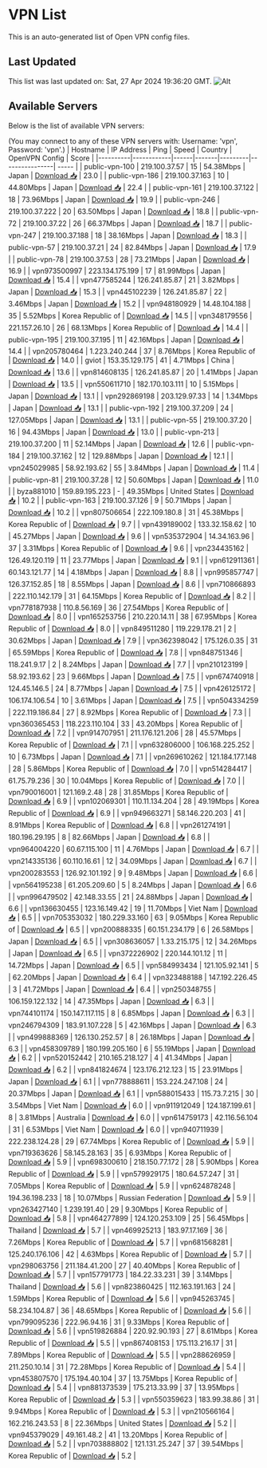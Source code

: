 # VPN List

This is an auto-generated list of Open VPN config files.

## Last Updated

This list was last updated on: Sat, 27 Apr 2024 19:36:20 GMT.
![Alt](https://repobeats.axiom.co/api/embed/186b98318ef1479477931607c1ad7d823f12451f.svg "Repobeats analytics image")

## Available Servers

Below is the list of available VPN servers:

(You may connect to any of these VPN servers with: Username: 'vpn', Password: 'vpn'.)
| Hostname | IP Address | Ping | Speed | Country | OpenVPN Config | Score |
|----------|------------|------|-------|---------|----------------| ----- |
| public-vpn-100 | 219.100.37.57 | 15 | 54.38Mbps | Japan | [Download 📥](./configs/server_0_JP.ovpn) | 23.0 |
| public-vpn-186 | 219.100.37.163 | 10 | 44.80Mbps | Japan | [Download 📥](./configs/server_1_JP.ovpn) | 22.4 |
| public-vpn-161 | 219.100.37.122 | 18 | 73.96Mbps | Japan | [Download 📥](./configs/server_2_JP.ovpn) | 19.9 |
| public-vpn-246 | 219.100.37.222 | 20 | 63.50Mbps | Japan | [Download 📥](./configs/server_3_JP.ovpn) | 18.8 |
| public-vpn-72 | 219.100.37.22 | 26 | 66.37Mbps | Japan | [Download 📥](./configs/server_4_JP.ovpn) | 18.7 |
| public-vpn-247 | 219.100.37.188 | 18 | 38.16Mbps | Japan | [Download 📥](./configs/server_5_JP.ovpn) | 18.3 |
| public-vpn-57 | 219.100.37.21 | 24 | 82.84Mbps | Japan | [Download 📥](./configs/server_6_JP.ovpn) | 17.9 |
| public-vpn-78 | 219.100.37.53 | 28 | 73.21Mbps | Japan | [Download 📥](./configs/server_7_JP.ovpn) | 16.9 |
| vpn973500997 | 223.134.175.199 | 17 | 81.99Mbps | Japan | [Download 📥](./configs/server_8_JP.ovpn) | 15.4 |
| vpn477585244 | 126.241.85.87 | 21 | 3.82Mbps | Japan | [Download 📥](./configs/server_9_JP.ovpn) | 15.3 |
| vpn445102239 | 126.241.85.87 | 22 | 3.46Mbps | Japan | [Download 📥](./configs/server_10_JP.ovpn) | 15.2 |
| vpn948180929 | 14.48.104.188 | 35 | 5.52Mbps | Korea Republic of | [Download 📥](./configs/server_11_KR.ovpn) | 14.5 |
| vpn348179556 | 221.157.26.10 | 26 | 68.13Mbps | Korea Republic of | [Download 📥](./configs/server_12_KR.ovpn) | 14.4 |
| public-vpn-195 | 219.100.37.195 | 11 | 42.16Mbps | Japan | [Download 📥](./configs/server_13_JP.ovpn) | 14.4 |
| vpn205780464 | 1.223.240.244 | 37 | 8.76Mbps | Korea Republic of | [Download 📥](./configs/server_14_KR.ovpn) | 14.0 |
| gviot | 153.35.129.175 | 41 | 4.71Mbps | China | [Download 📥](./configs/server_15_CN.ovpn) | 13.6 |
| vpn814608135 | 126.241.85.87 | 20 | 1.41Mbps | Japan | [Download 📥](./configs/server_16_JP.ovpn) | 13.5 |
| vpn550611710 | 182.170.103.111 | 10 | 5.15Mbps | Japan | [Download 📥](./configs/server_17_JP.ovpn) | 13.1 |
| vpn292869198 | 203.129.97.33 | 14 | 1.34Mbps | Japan | [Download 📥](./configs/server_18_JP.ovpn) | 13.1 |
| public-vpn-192 | 219.100.37.209 | 24 | 127.05Mbps | Japan | [Download 📥](./configs/server_19_JP.ovpn) | 13.1 |
| public-vpn-55 | 219.100.37.20 | 16 | 94.43Mbps | Japan | [Download 📥](./configs/server_20_JP.ovpn) | 13.0 |
| public-vpn-213 | 219.100.37.200 | 11 | 52.14Mbps | Japan | [Download 📥](./configs/server_21_JP.ovpn) | 12.6 |
| public-vpn-184 | 219.100.37.162 | 12 | 129.88Mbps | Japan | [Download 📥](./configs/server_22_JP.ovpn) | 12.1 |
| vpn245029985 | 58.92.193.62 | 55 | 3.84Mbps | Japan | [Download 📥](./configs/server_23_JP.ovpn) | 11.4 |
| public-vpn-81 | 219.100.37.28 | 12 | 50.60Mbps | Japan | [Download 📥](./configs/server_24_JP.ovpn) | 11.0 |
| byza881010 | 159.89.195.223 | - | 49.35Mbps | United States | [Download 📥](./configs/server_25_US.ovpn) | 10.2 |
| public-vpn-163 | 219.100.37.126 | 9 | 50.71Mbps | Japan | [Download 📥](./configs/server_26_JP.ovpn) | 10.2 |
| vpn807506654 | 222.109.180.8 | 31 | 45.38Mbps | Korea Republic of | [Download 📥](./configs/server_27_KR.ovpn) | 9.7 |
| vpn439189002 | 133.32.158.62 | 10 | 45.27Mbps | Japan | [Download 📥](./configs/server_28_JP.ovpn) | 9.6 |
| vpn535372904 | 14.34.163.96 | 37 | 3.31Mbps | Korea Republic of | [Download 📥](./configs/server_29_KR.ovpn) | 9.6 |
| vpn234435162 | 126.49.120.119 | 11 | 23.77Mbps | Japan | [Download 📥](./configs/server_30_JP.ovpn) | 9.1 |
| vpn612911361 | 60.143.121.77 | 14 | 4.18Mbps | Japan | [Download 📥](./configs/server_31_JP.ovpn) | 8.8 |
| vpn995857747 | 126.37.152.85 | 18 | 8.55Mbps | Japan | [Download 📥](./configs/server_32_JP.ovpn) | 8.6 |
| vpn710866893 | 222.110.142.179 | 31 | 64.15Mbps | Korea Republic of | [Download 📥](./configs/server_33_KR.ovpn) | 8.2 |
| vpn778187938 | 110.8.56.169 | 36 | 27.54Mbps | Korea Republic of | [Download 📥](./configs/server_34_KR.ovpn) | 8.0 |
| vpn165253756 | 210.220.14.11 | 38 | 67.95Mbps | Korea Republic of | [Download 📥](./configs/server_35_KR.ovpn) | 8.0 |
| vpn849511280 | 119.229.178.21 | 2 | 30.62Mbps | Japan | [Download 📥](./configs/server_36_JP.ovpn) | 7.9 |
| vpn362398042 | 175.126.0.35 | 31 | 65.59Mbps | Korea Republic of | [Download 📥](./configs/server_37_KR.ovpn) | 7.8 |
| vpn848751346 | 118.241.9.17 | 2 | 8.24Mbps | Japan | [Download 📥](./configs/server_38_JP.ovpn) | 7.7 |
| vpn210123199 | 58.92.193.62 | 23 | 9.66Mbps | Japan | [Download 📥](./configs/server_39_JP.ovpn) | 7.5 |
| vpn674740918 | 124.45.146.5 | 24 | 8.77Mbps | Japan | [Download 📥](./configs/server_40_JP.ovpn) | 7.5 |
| vpn426125172 | 106.174.106.54 | 10 | 3.61Mbps | Japan | [Download 📥](./configs/server_41_JP.ovpn) | 7.5 |
| vpn504334259 | 222.119.186.84 | 27 | 8.92Mbps | Korea Republic of | [Download 📥](./configs/server_42_KR.ovpn) | 7.3 |
| vpn360365453 | 118.223.110.104 | 33 | 43.20Mbps | Korea Republic of | [Download 📥](./configs/server_43_KR.ovpn) | 7.2 |
| vpn914707951 | 211.176.121.206 | 28 | 45.57Mbps | Korea Republic of | [Download 📥](./configs/server_44_KR.ovpn) | 7.1 |
| vpn632806000 | 106.168.225.252 | 10 | 6.73Mbps | Japan | [Download 📥](./configs/server_45_JP.ovpn) | 7.1 |
| vpn269610262 | 121.184.177.148 | 28 | 5.86Mbps | Korea Republic of | [Download 📥](./configs/server_46_KR.ovpn) | 7.0 |
| vpn514284417 | 61.75.79.236 | 30 | 10.04Mbps | Korea Republic of | [Download 📥](./configs/server_47_KR.ovpn) | 7.0 |
| vpn790016001 | 121.169.2.48 | 28 | 31.85Mbps | Korea Republic of | [Download 📥](./configs/server_48_KR.ovpn) | 6.9 |
| vpn102069301 | 110.11.134.204 | 28 | 49.19Mbps | Korea Republic of | [Download 📥](./configs/server_49_KR.ovpn) | 6.9 |
| vpn949663271 | 58.146.220.203 | 41 | 8.91Mbps | Korea Republic of | [Download 📥](./configs/server_50_KR.ovpn) | 6.8 |
| vpn261274191 | 180.196.29.195 | 8 | 82.66Mbps | Japan | [Download 📥](./configs/server_51_JP.ovpn) | 6.8 |
| vpn964004220 | 60.67.115.100 | 11 | 4.76Mbps | Japan | [Download 📥](./configs/server_52_JP.ovpn) | 6.7 |
| vpn214335136 | 60.110.16.61 | 12 | 34.09Mbps | Japan | [Download 📥](./configs/server_53_JP.ovpn) | 6.7 |
| vpn200283553 | 126.92.101.192 | 9 | 9.48Mbps | Japan | [Download 📥](./configs/server_54_JP.ovpn) | 6.6 |
| vpn564195238 | 61.205.209.60 | 5 | 8.24Mbps | Japan | [Download 📥](./configs/server_55_JP.ovpn) | 6.6 |
| vpn996479502 | 42.148.33.55 | 21 | 24.88Mbps | Japan | [Download 📥](./configs/server_56_JP.ovpn) | 6.6 |
| vpn136630455 | 123.16.149.42 | 19 | 11.70Mbps | Viet Nam | [Download 📥](./configs/server_57_VN.ovpn) | 6.5 |
| vpn705353032 | 180.229.33.160 | 63 | 9.05Mbps | Korea Republic of | [Download 📥](./configs/server_58_KR.ovpn) | 6.5 |
| vpn200888335 | 60.151.234.179 | 6 | 26.58Mbps | Japan | [Download 📥](./configs/server_59_JP.ovpn) | 6.5 |
| vpn308636057 | 1.33.215.175 | 12 | 34.26Mbps | Japan | [Download 📥](./configs/server_60_JP.ovpn) | 6.5 |
| vpn372226902 | 220.144.101.12 | 11 | 14.72Mbps | Japan | [Download 📥](./configs/server_61_JP.ovpn) | 6.5 |
| vpn584993434 | 121.105.92.141 | 5 | 62.20Mbps | Japan | [Download 📥](./configs/server_62_JP.ovpn) | 6.4 |
| vpn323488188 | 147.192.226.45 | 3 | 41.72Mbps | Japan | [Download 📥](./configs/server_63_JP.ovpn) | 6.4 |
| vpn250348755 | 106.159.122.132 | 14 | 47.35Mbps | Japan | [Download 📥](./configs/server_64_JP.ovpn) | 6.3 |
| vpn744101174 | 150.147.117.115 | 8 | 6.85Mbps | Japan | [Download 📥](./configs/server_65_JP.ovpn) | 6.3 |
| vpn246794309 | 183.91.107.228 | 5 | 42.16Mbps | Japan | [Download 📥](./configs/server_66_JP.ovpn) | 6.3 |
| vpn499888369 | 126.130.252.57 | 8 | 26.18Mbps | Japan | [Download 📥](./configs/server_67_JP.ovpn) | 6.3 |
| vpn458309789 | 180.199.205.160 | 6 | 55.19Mbps | Japan | [Download 📥](./configs/server_68_JP.ovpn) | 6.2 |
| vpn520152442 | 210.165.218.127 | 4 | 41.34Mbps | Japan | [Download 📥](./configs/server_69_JP.ovpn) | 6.2 |
| vpn841824674 | 123.176.212.123 | 15 | 23.91Mbps | Japan | [Download 📥](./configs/server_70_JP.ovpn) | 6.1 |
| vpn778888611 | 153.224.247.108 | 24 | 20.37Mbps | Japan | [Download 📥](./configs/server_71_JP.ovpn) | 6.1 |
| vpn588015433 | 115.73.7.215 | 30 | 3.54Mbps | Viet Nam | [Download 📥](./configs/server_72_VN.ovpn) | 6.0 |
| vpn911912049 | 124.187.199.61 | 8 | 3.81Mbps | Australia | [Download 📥](./configs/server_73_AU.ovpn) | 6.0 |
| vpn614759173 | 42.116.56.104 | 31 | 6.53Mbps | Viet Nam | [Download 📥](./configs/server_74_VN.ovpn) | 6.0 |
| vpn940711939 | 222.238.124.28 | 29 | 67.74Mbps | Korea Republic of | [Download 📥](./configs/server_75_KR.ovpn) | 5.9 |
| vpn719363626 | 58.145.28.163 | 35 | 6.93Mbps | Korea Republic of | [Download 📥](./configs/server_76_KR.ovpn) | 5.9 |
| vpn698300610 | 218.150.77.172 | 28 | 5.90Mbps | Korea Republic of | [Download 📥](./configs/server_77_KR.ovpn) | 5.9 |
| vpn579929175 | 180.64.57.247 | 31 | 7.05Mbps | Korea Republic of | [Download 📥](./configs/server_78_KR.ovpn) | 5.9 |
| vpn624878248 | 194.36.198.233 | 18 | 10.07Mbps | Russian Federation | [Download 📥](./configs/server_79_RU.ovpn) | 5.9 |
| vpn263427140 | 1.239.191.40 | 29 | 9.30Mbps | Korea Republic of | [Download 📥](./configs/server_80_KR.ovpn) | 5.8 |
| vpn464277899 | 124.120.253.109 | 25 | 56.45Mbps | Thailand | [Download 📥](./configs/server_81_TH.ovpn) | 5.7 |
| vpn469925213 | 183.97.17.169 | 36 | 7.26Mbps | Korea Republic of | [Download 📥](./configs/server_82_KR.ovpn) | 5.7 |
| vpn681568281 | 125.240.176.106 | 42 | 4.63Mbps | Korea Republic of | [Download 📥](./configs/server_83_KR.ovpn) | 5.7 |
| vpn298063756 | 211.184.41.200 | 27 | 40.40Mbps | Korea Republic of | [Download 📥](./configs/server_84_KR.ovpn) | 5.7 |
| vpn157791773 | 184.22.33.231 | 39 | 3.14Mbps | Thailand | [Download 📥](./configs/server_85_TH.ovpn) | 5.6 |
| vpn823860425 | 112.163.191.163 | 24 | 1.59Mbps | Korea Republic of | [Download 📥](./configs/server_86_KR.ovpn) | 5.6 |
| vpn945263745 | 58.234.104.87 | 36 | 48.65Mbps | Korea Republic of | [Download 📥](./configs/server_87_KR.ovpn) | 5.6 |
| vpn799095236 | 222.96.94.16 | 31 | 9.33Mbps | Korea Republic of | [Download 📥](./configs/server_88_KR.ovpn) | 5.6 |
| vpn519826884 | 220.92.90.193 | 27 | 8.61Mbps | Korea Republic of | [Download 📥](./configs/server_89_KR.ovpn) | 5.5 |
| vpn867408153 | 175.113.216.17 | 31 | 7.89Mbps | Korea Republic of | [Download 📥](./configs/server_90_KR.ovpn) | 5.5 |
| vpn288626959 | 211.250.10.14 | 31 | 72.28Mbps | Korea Republic of | [Download 📥](./configs/server_91_KR.ovpn) | 5.4 |
| vpn453807570 | 175.194.40.104 | 37 | 13.75Mbps | Korea Republic of | [Download 📥](./configs/server_92_KR.ovpn) | 5.4 |
| vpn881373539 | 175.213.33.99 | 37 | 13.95Mbps | Korea Republic of | [Download 📥](./configs/server_93_KR.ovpn) | 5.3 |
| vpn550359623 | 183.99.38.86 | 31 | 9.94Mbps | Korea Republic of | [Download 📥](./configs/server_94_KR.ovpn) | 5.3 |
| vpn210566164 | 162.216.243.53 | 8 | 22.36Mbps | United States | [Download 📥](./configs/server_95_US.ovpn) | 5.2 |
| vpn945379029 | 49.161.48.2 | 41 | 13.20Mbps | Korea Republic of | [Download 📥](./configs/server_96_KR.ovpn) | 5.2 |
| vpn703888802 | 121.131.25.247 | 37 | 39.54Mbps | Korea Republic of | [Download 📥](./configs/server_97_KR.ovpn) | 5.2 |
